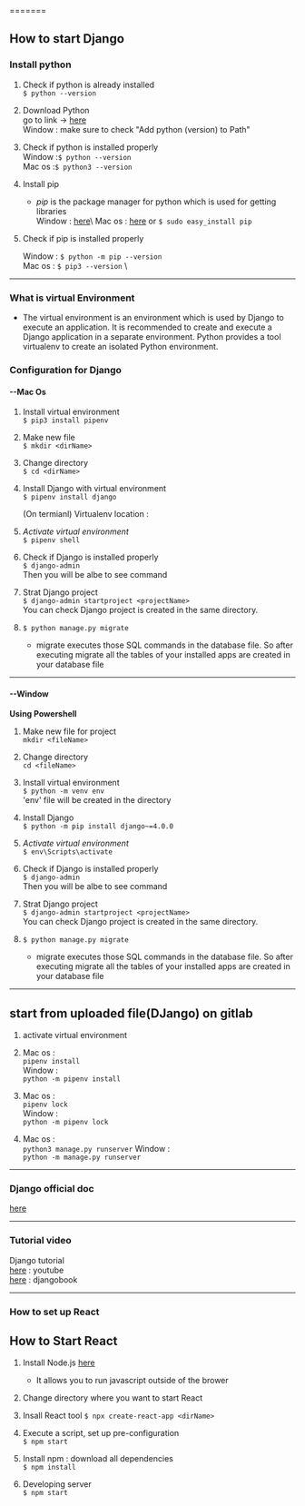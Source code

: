 =======
## How to start Django

### Install python
1. Check if python is already installed <br/>
`$ python --version`

2. Download Python <br/>
    go to link -> [here](https://www.python.org/downloads/)\
    Window : make sure to check "Add python (version) to Path"


3. Check if python is installed properly <br/>
    Window :`$ python --version`\
    Mac os :`$ python3 --version`

4. Install pip <br />

    * *pip* is the package manager for python which is used for getting libraries<br/>
    Window : [here](https://www.geeksforgeeks.org/how-to-install-pip-on-windows/#:~:text=Download%20and%20Install%20pip%3A&text=Download%20the%20get%2Dpip.py,where%20the%20above%20file%20exists.&text=and%20wait%20through%20the%20installation,now%20installed%20on%20your%20system.)\
    Mac os : [here](https://www.geeksforgeeks.org/how-to-install-pip-in-macos/) or `$ sudo easy_install pip`

5. Check if pip is installed properly 

    Window : `$ python -m pip --version`\
    Mac os : `$ pip3 --version`
    \
    
----

### What is virtual Environment 

* The virtual environment is an environment which is used by Django to execute an application. It is recommended to create and execute a Django application in a separate environment. Python provides a tool virtualenv to create an isolated Python environment. 

### Configuration for Django 

#### --Mac Os

1. Install virtual environment <br/>
    `$ pip3 install pipenv`

2. Make new file <br/>
    `$ mkdir <dirName>`

3. Change directory <br/>
    `$ cd <dirName>`

4. Install Django with virtual environment<br/>
    `$ pipenv install django`

    (On termianl) Virtualenv location : <path> 
5. *Activate virtual environment*<br/>
    `$ pipenv shell`

6. Check if Django is installed properly <br/>
    `$ django-admin`\
    Then you will be albe to see command 

7. Strat Django project <br/>
    `$ django-admin startproject <projectName>`\
    You can check Django project is created in the same directory.

8. `$ python manage.py migrate`
    * migrate executes those SQL commands in the database file. So after executing migrate all the tables of your installed apps are created in your database file


----
#### --Window

**Using Powershell**<br/>

1. Make new file for project <br/>
    `mkdir <fileName>`

2. Change directory<br/>
    `cd <fileName>`

3. Install virtual environment<br/>
    `$ python -m venv env`\
    'env' file will be created in the directory

4. Install Django <br/>
    `$ python -m pip install django~=4.0.0`

5. *Activate virtual environment*<br/>
    `$ env\Scripts\activate`

6. Check if Django is installed properly <br/>
    `$ django-admin`\
    Then you will be albe to see command 

7. Strat Django project <br/>
    `$ django-admin startproject <projectName>`\
    You can check Django project is created in the same directory.

8. `$ python manage.py migrate` 
    * migrate executes those SQL commands in the database file. So after executing migrate all the tables of your installed apps are created in your database file

------

## start from uploaded file(DJango) on gitlab

1. activate virtual environment

2. Mac os : <br/>`pipenv install`<br/>Window :<br/> `python -m pipenv install` 

3. Mac os : <br/>`pipenv lock` <br/> Window : <br/> `python -m pipenv lock`

4. Mac os : <br/>`python3 manage.py runserver` Window : <br/> `python -m manage.py runserver`



--------

### Django official doc

[here](https://docs.djangoproject.com/en/4.0/)

-----------

### Tutorial video 

Django tutorial<br/> 
[here](https://www.youtube.com/watch?v=rHux0gMZ3Eg) : youtube <br/>
[here](https://djangobook.com/django-tutorial-for-beginners/) : djangobook


-------
### How to set up React
## How to Start React 

1. Install Node.js  [here](https://nodejs.org/en/)
    * It allows you to run javascript outside of the brower
2. Change directory where you want to start React
      
3. Insall React tool
  `$ npx create-react-app <dirName>`
    
4. Execute a script, set up pre-configuration   
 `$ npm start`
   
5. Install npm : download all dependencies    
 `$ npm install`
   
6. Developing server   
 `$ npm start`  


